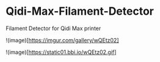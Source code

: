 # Qidi-Max-Filament-Detector
Filament Detector for Qidi Max printer


!(image)[https://imgur.com/gallery/wQEtz02]

!(image)[https://static01.bbi.io/wQEtz02.gif]



